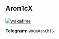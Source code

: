 ## Aron1cX 

[![wakatime](https://wakatime.com/badge/user/e553f1ea-5002-4254-bc94-30d0862ebb17.svg)](https://wakatime.com/@e553f1ea-5002-4254-bc94-30d0862ebb17)

<b>Telegram:</b> <code>@ROmAanChiG</code>
